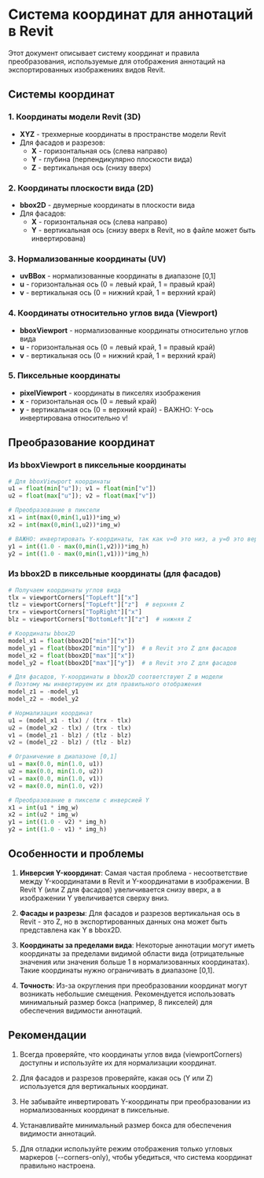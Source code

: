 # Система координат для аннотаций в Revit

Этот документ описывает систему координат и правила преобразования, используемые для отображения аннотаций на экспортированных изображениях видов Revit.

## Системы координат

### 1. Координаты модели Revit (3D)
- **XYZ** - трехмерные координаты в пространстве модели Revit
- Для фасадов и разрезов:
  - **X** - горизонтальная ось (слева направо)
  - **Y** - глубина (перпендикулярно плоскости вида)
  - **Z** - вертикальная ось (снизу вверх)

### 2. Координаты плоскости вида (2D)
- **bbox2D** - двумерные координаты в плоскости вида
- Для фасадов:
  - **X** - горизонтальная ось (слева направо)
  - **Y** - вертикальная ось (снизу вверх в Revit, но в файле может быть инвертирована)

### 3. Нормализованные координаты (UV)
- **uvBBox** - нормализованные координаты в диапазоне [0,1]
- **u** - горизонтальная ось (0 = левый край, 1 = правый край)
- **v** - вертикальная ось (0 = нижний край, 1 = верхний край)

### 4. Координаты относительно углов вида (Viewport)
- **bboxViewport** - нормализованные координаты относительно углов вида
- **u** - горизонтальная ось (0 = левый край, 1 = правый край)
- **v** - вертикальная ось (0 = нижний край, 1 = верхний край)

### 5. Пиксельные координаты
- **pixelViewport** - координаты в пикселях изображения
- **x** - горизонтальная ось (0 = левый край)
- **y** - вертикальная ось (0 = верхний край) - ВАЖНО: Y-ось инвертирована относительно v!

## Преобразование координат

### Из bboxViewport в пиксельные координаты
```python
# Для bboxViewport координаты
u1 = float(min["u"]); v1 = float(min["v"]) 
u2 = float(max["u"]); v2 = float(max["v"]) 

# Преобразование в пиксели
x1 = int(max(0,min(1,u1))*img_w)
x2 = int(max(0,min(1,u2))*img_w)

# ВАЖНО: инвертировать Y-координаты, так как v=0 это низ, а y=0 это верх изображения
y1 = int((1.0 - max(0,min(1,v2)))*img_h)
y2 = int((1.0 - max(0,min(1,v1)))*img_h)
```

### Из bbox2D в пиксельные координаты (для фасадов)
```python
# Получаем координаты углов вида
tlx = viewportCorners["TopLeft"]["x"]
tlz = viewportCorners["TopLeft"]["z"]  # верхняя Z
trx = viewportCorners["TopRight"]["x"]
blz = viewportCorners["BottomLeft"]["z"]  # нижняя Z

# Координаты bbox2D
model_x1 = float(bbox2D["min"]["x"])
model_y1 = float(bbox2D["min"]["y"])  # в Revit это Z для фасадов
model_x2 = float(bbox2D["max"]["x"])
model_y2 = float(bbox2D["max"]["y"])  # в Revit это Z для фасадов

# Для фасадов, Y-координаты в bbox2D соответствуют Z в модели
# Поэтому мы инвертируем их для правильного отображения
model_z1 = -model_y1
model_z2 = -model_y2

# Нормализация координат
u1 = (model_x1 - tlx) / (trx - tlx)
u2 = (model_x2 - tlx) / (trx - tlx)
v1 = (model_z1 - blz) / (tlz - blz)
v2 = (model_z2 - blz) / (tlz - blz)

# Ограничение в диапазоне [0,1]
u1 = max(0.0, min(1.0, u1))
u2 = max(0.0, min(1.0, u2))
v1 = max(0.0, min(1.0, v1))
v2 = max(0.0, min(1.0, v2))

# Преобразование в пиксели с инверсией Y
x1 = int(u1 * img_w)
x2 = int(u2 * img_w)
y1 = int((1.0 - v2) * img_h)
y2 = int((1.0 - v1) * img_h)
```

## Особенности и проблемы

1. **Инверсия Y-координат**: Самая частая проблема - несоответствие между Y-координатами в Revit и Y-координатами в изображении. В Revit Y (или Z для фасадов) увеличивается снизу вверх, а в изображении Y увеличивается сверху вниз.

2. **Фасады и разрезы**: Для фасадов и разрезов вертикальная ось в Revit - это Z, но в экспортированных данных она может быть представлена как Y в bbox2D.

3. **Координаты за пределами вида**: Некоторые аннотации могут иметь координаты за пределами видимой области вида (отрицательные значения или значения больше 1 в нормализованных координатах). Такие координаты нужно ограничивать в диапазоне [0,1].

4. **Точность**: Из-за округления при преобразовании координат могут возникать небольшие смещения. Рекомендуется использовать минимальный размер бокса (например, 8 пикселей) для обеспечения видимости аннотаций.

## Рекомендации

1. Всегда проверяйте, что координаты углов вида (viewportCorners) доступны и используйте их для нормализации координат.

2. Для фасадов и разрезов проверяйте, какая ось (Y или Z) используется для вертикальных координат.

3. Не забывайте инвертировать Y-координаты при преобразовании из нормализованных координат в пиксельные.

4. Устанавливайте минимальный размер бокса для обеспечения видимости аннотаций.

5. Для отладки используйте режим отображения только угловых маркеров (--corners-only), чтобы убедиться, что система координат правильно настроена.
